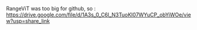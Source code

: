 RangeViT was too big for github, so : https://drive.google.com/file/d/1A3s_0_C6l_N3TuoKI07WYuCP_obYiWOe/view?usp=share_link
